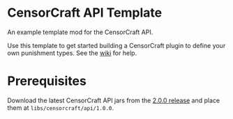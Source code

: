 # CensorCraft API Template
An example template mod for the CensorCraft API.

Use this template to get started building a CensorCraft plugin to define your own punishment types. See the [wiki](https://github.com/FreshSupaSulley/CensorCraft/wiki/plugin) for help.

# Prerequisites
Download the latest CensorCraft API jars from the [2.0.0 release](https://github.com/FreshSupaSulley/CensorCraft/releases/tag/v2.0.0) and place them at `libs/censorcraft/api/1.0.0`.
